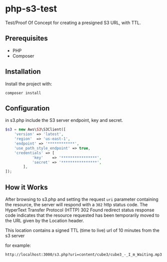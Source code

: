 # php-s3-test

Test/Proof Of Concept for creating a presigned S3 URL, with TTL.

## Prerequisites

* PHP
* Composer

## Installation

Install the project with:

```
composer install
``` 

## Configuration

in s3.php include the S3 server endpoint, key and secret.

```php
$s3 = new Aws\S3\S3Client([
    'version' => 'latest',
    'region'  => 'us-east-1',
    'endpoint' => '************',
    'use_path_style_endpoint' => true,
    'credentials' => [
            'key'    => '****************',
            'secret' => '****************',
        ],
]);
```

## How it Works

After browsing to s3.php and setting the request `uri` parameter containing the resource, the server will respond with a `302` http status code. The HyperText Transfer Protocol (HTTP) 302 Found redirect status response code indicates that the resource requested has been temporarily moved to the URL given by the Location header.

This location contains a signed TTL (time to live) url of 10 minutes from the s3 server

for example:

```
http://localhost:3000/s3.php?uri=content/cube3/cube3_-_I_m_Waiting.mp3
```

